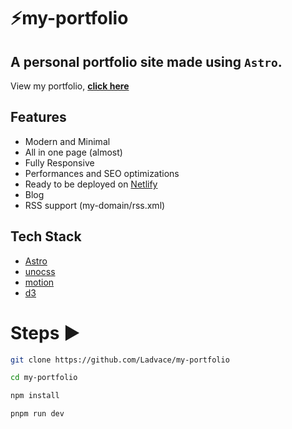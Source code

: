 # ⚡️my-portfolio

## A personal portfolio site made using `Astro`.

View my portfolio, **[click here](https://<change>.netlify.app/)**

## Features

- Modern and Minimal
- All in one page (almost)
- Fully Responsive
- Performances and SEO optimizations
- Ready to be deployed on [Netlify](https://www.netlify.com/)
- Blog
- RSS support (my-domain/rss.xml)

## Tech Stack

- [Astro](https://astro.build)
- [unocss](https://unocss.dev/)
- [motion](https://motion.dev/)
- [d3](https://d3js.org/)

# Steps ▶️

```bash
git clone https://github.com/Ladvace/my-portfolio
```

```bash
cd my-portfolio
```

```bash
npm install
```

```bash
pnpm run dev
```
